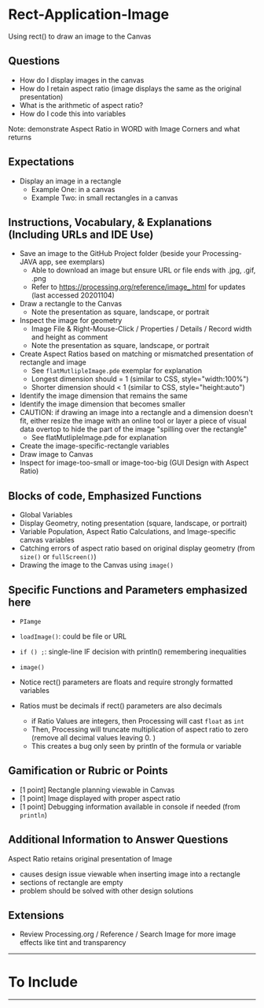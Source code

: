 # Rect-Application-Image
Using rect() to draw an image to the Canvas

## Questions
- How do I display images in the canvas
- How do I retain aspect ratio (image displays the same as the original presentation)
- What is the arithmetic of aspect ratio?
- How do I code this into variables

Note: demonstrate Aspect Ratio in WORD with Image Corners and what returns

## Expectations
- Display an image in a rectangle
  - Example One: in a canvas
  - Example Two: in small rectangles in a canvas

## Instructions, Vocabulary, & Explanations (Including URLs and IDE Use)
- Save an image to the GitHub Project folder (beside your Processing-JAVA app, see exemplars)
  - Able to download an image but ensure URL or file ends with .jpg, .gif, .png
  - Refer to https://processing.org/reference/image_.html for updates (last accessed 20201104)
- Draw a rectangle to the Canvas
  - Note the presentation as square, landscape, or portrait
- Inspect the image for geometry
  - Image File & Right-Mouse-Click / Properties / Details / Record width and height as comment
  - Note the presentation as square, landscape, or portrait
- Create Aspect Ratios based on matching or mismatched presentation of rectangle and image
  - See `flatMutlipleImage.pde` exemplar for explanation
  - Longest dimension should = 1 (similar to CSS, style="width:100%")
  - Shorter dimension should < 1 (similar to CSS, style="height:auto")
- Identify the image dimension that remains the same
- Identify the image dimension that becomes smaller
- CAUTION: if drawing an image into a rectangle and a dimension doesn't fit, either resize the image with an online tool or layer a piece of visual data overtop to hide the part of the image "spilling over the rectangle"
  - See flatMutlipleImage.pde for explanation
- Create the image-specific-rectangle variables
- Draw image to Canvas
- Inspect for image-too-small or image-too-big (GUI Design with Aspect Ratio)

## Blocks of code, Emphasized Functions
- Global Variables
- Display Geometry, noting presentation (square, landscape, or portrait)
- Variable Population, Aspect Ratio Calculations, and Image-specific canvas variables
- Catching errors of aspect ratio based on original display geometry (from `size()` or `fullScreen()`)
- Drawing the image to the Canvas using `image()`

## Specific Functions and Parameters emphasized here
- `PIamge`
- `loadImage()`: could be file or URL
- `if () ;`: single-line IF decision with println() remembering inequalities
- `image()`

- Notice rect() parameters are floats and require strongly formatted variables
- Ratios must be decimals if rect() parameters are also decimals
  - if Ratio Values are integers, then Processing will cast `float` as `int`
  - Then, Processing will truncate multiplication of aspect ratio to zero (remove all decimal values leaving 0. )
  - This creates a bug only seen by println of the formula or variable

## Gamification or Rubric or Points
- [1 point] Rectangle planning viewable in Canvas
- [1 point] Image displayed with proper aspect ratio
- [1 point] Debugging information available in console if needed (from `println`)

## Additional Information to Answer Questions
Aspect Ratio retains original presentation of Image
- causes design issue viewable when inserting image into a rectangle
- sections of rectangle are empty
- problem should be solved with other design solutions

## Extensions
- Review Processing.org / Reference / Search Image for more image effects like tint and transparency
---

# To Include


---
